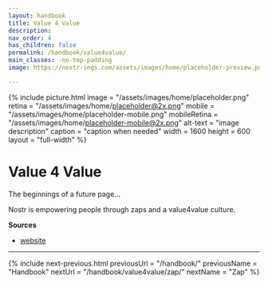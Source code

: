 ```yaml
---
layout: handbook
title: Value 4 Value
description:
nav_order: 4
has_children: false
permalink: /handbook/value4value/
main_classes: -no-top-padding
image: https://nostr-ings.com/assets/images/home/placeholder-preview.png

---
```


<!---

Editor's notes

Illustration sources:


--->

{% include picture.html
   image = "/assets/images/home/placeholder.png"
   retina = "/assets/images/home/placeholder@2x.png"
   mobile = "/assets/images/home/placeholder-mobile.png"
   mobileRetina = "/assets/images/home/placeholder-mobile@2x.png"
   alt-text = "image description"
   caption = "caption when needed"
   width = 1600
   height = 600
   layout = "full-width"
%}

# Value 4 Value

The beginnings of a future page...

Nostr is empowering people through zaps and a value4value culture.


**Sources**
- [website](https://nostr-ings.com)

---

{% include next-previous.html
   previousUrl = "/handbook/"
   previousName = "Handbook"
   nextUrl = "/handbook/value4value/zap/"
   nextName = "Zap"
%}
